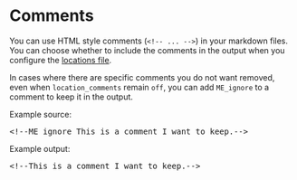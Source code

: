 <!--
# Copyright 2022, 2024 IBM Inc. All rights reserved
# SPDX-License-Identifier: Apache2.0
# Last updated: 2024-07-23
-->

# Comments

You can use HTML style comments (<code>&lt;!-- ... --&gt;</code>) in your markdown files. You can choose whether to include the comments in the output when you configure the [locations file](setup.md). 


In cases where there are specific comments you do not want removed, even when `location_comments` remain `off`, you can add `ME_ignore` to a comment to keep it in the output.

Example source:

<pre>&#60;!--ME_ignore This is a comment I want to keep.--&#62;</pre>


Example output:

<pre>&#60;!--This is a comment I want to keep.--&#62;</pre>

